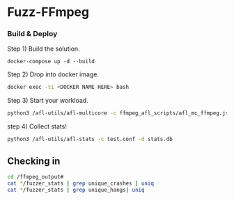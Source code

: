 # Fuzz-FFmpeg


### Build & Deploy
Step 1) Build the solution.
```
docker-compose up -d --build
```
Step 2) Drop into docker image.
```bash
docker exec -ti <DOCKER NAME HERE> bash
```
Step 3) Start your workload.
```bash
python3 /afl-utils/afl-multicore -c ffmpeg_afl_scripts/afl_mc_ffmpeg.json start 12
```
step 4) Collect stats!
```bash
python3 /afl-utils/afl-stats -c test.conf -d stats.db 
```


## Checking in

```bash
cd /ffmpeg_output#
cat */fuzzer_stats | grep unique_crashes | uniq
cat */fuzzer_stats | grep unique_hangs| uniq
```
